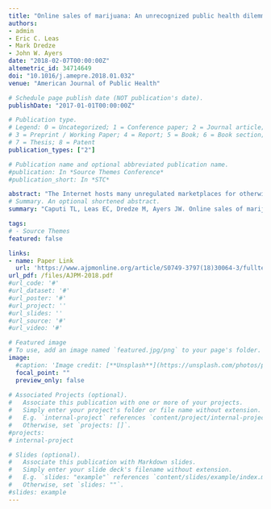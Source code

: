 ```yaml
---
title: "Online sales of marijuana: An unrecognized public health dilemma"
authors:
- admin
- Eric C. Leas 
- Mark Dredze  
- John W. Ayers
date: "2018-02-07T00:00:00Z"
altemetric_id: 34714649
doi: "10.1016/j.amepre.2018.01.032"
venue: "American Journal of Public Health"

# Schedule page publish date (NOT publication's date). 
publishDate: "2017-01-01T00:00:00Z"

# Publication type.
# Legend: 0 = Uncategorized; 1 = Conference paper; 2 = Journal article;
# 3 = Preprint / Working Paper; 4 = Report; 5 = Book; 6 = Book section;
# 7 = Thesis; 8 = Patent 
publication_types: ["2"]

# Publication name and optional abbreviated publication name. 
#publication: In *Source Themes Conference*
#publication_short: In *STC*

abstract: "The Internet hosts many unregulated marketplaces for otherwise regulated products.1,2 If extended to marijuana (or cannabis),3 online markets can undermine both the U.S. Controlled Substances Act, which bans marijuana sales, and the regulatory regimes of states that have legalized marijuana. Consequently, regardless of the regulatory regime, understanding the online marijuana market should be a public health priority. Herein, the scale and growth trajectory of the online marijuana marketplace was assessed for the first time by analyzing aggregate Internet searches and the links searchers typically find.4"
# Summary. An optional shortened abstract.
summary: "Caputi TL, Leas EC, Dredze M, Ayers JW. Online sales of marijuana: An unrecognized public health dilemma. American Journal of Preventive Medicine. 2018 May 1;54(5):719-21."

tags:
# - Source Themes
featured: false

links:
- name: Paper Link
  url: 'https://www.ajpmonline.org/article/S0749-3797(18)30064-3/fulltext'
url_pdf: /files/AJPM-2018.pdf
#url_code: '#'
#url_dataset: '#'
#url_poster: '#'
#url_project: ''
#url_slides: ''
#url_source: '#'
#url_video: '#'

# Featured image
# To use, add an image named `featured.jpg/png` to your page's folder. 
image:
  #caption: 'Image credit: [**Unsplash**](https://unsplash.com/photos/pLCdAaMFLTE)'
  focal_point: ""
  preview_only: false
 
# Associated Projects (optional).
#   Associate this publication with one or more of your projects.
#   Simply enter your project's folder or file name without extension.
#   E.g. `internal-project` references `content/project/internal-project/index.md`.
#   Otherwise, set `projects: []`.
#projects:
# internal-project

# Slides (optional).
#   Associate this publication with Markdown slides.
#   Simply enter your slide deck's filename without extension.
#   E.g. `slides: "example"` references `content/slides/example/index.md`.
#   Otherwise, set `slides: ""`.
#slides: example
---
```

